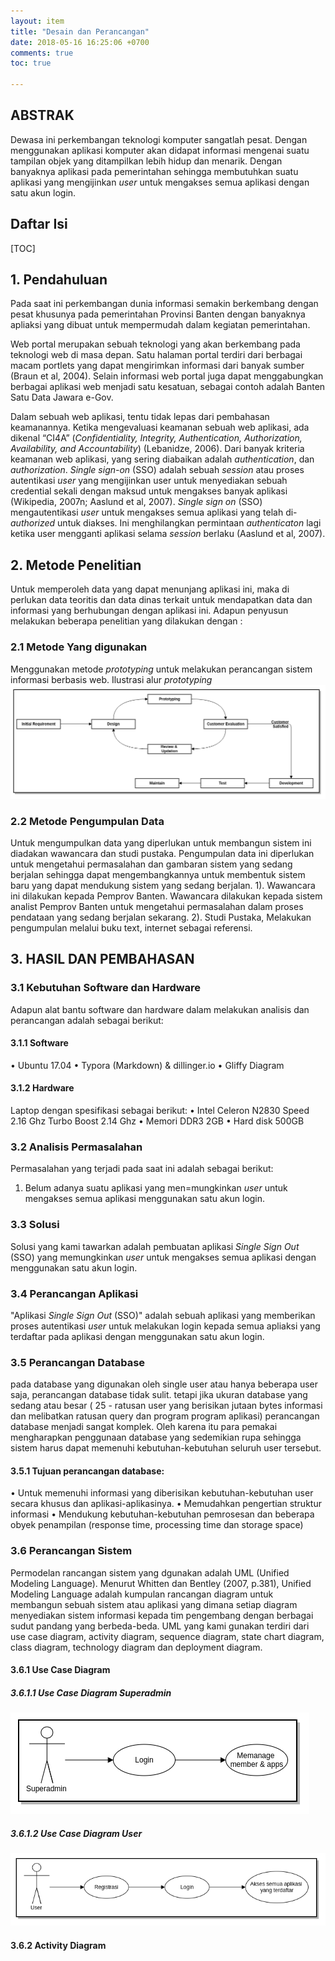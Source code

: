 ```yaml
---
layout: item
title: "Desain dan Perancangan"
date: 2018-05-16 16:25:06 +0700
comments: true
toc: true

---
```

## ABSTRAK
Dewasa ini perkembangan teknologi komputer sangatlah pesat. Dengan menggunakan aplikasi komputer akan didapat informasi mengenai suatu tampilan objek yang ditampilkan lebih hidup dan menarik. Dengan banyaknya aplikasi pada pemerintahan sehingga membutuhkan suatu aplikasi yang mengijinkan *user* untuk mengakses semua aplikasi dengan satu akun login.

## Daftar Isi

[TOC]

## 1. Pendahuluan
Pada saat ini perkembangan dunia informasi semakin berkembang dengan pesat khusunya pada pemerintahan Provinsi Banten dengan banyaknya apliaksi yang dibuat untuk mempermudah dalam kegiatan pemerintahan.

Web portal merupakan sebuah teknologi yang akan berkembang pada teknologi web di masa depan. Satu halaman portal terdiri dari berbagai macam portlets yang dapat mengirimkan informasi dari banyak sumber (Braun et al, 2004). Selain informasi web portal juga dapat menggabungkan berbagai aplikasi web menjadi satu kesatuan, sebagai contoh adalah Banten Satu Data Jawara e-Gov.

Dalam sebuah web aplikasi, tentu tidak lepas dari pembahasan keamanannya. Ketika mengevaluasi keamanan sebuah web aplikasi, ada dikenal “CI4A” (*Confidentiality, Integrity, Authentication, Authorization, Availability, and Accountability*) (Lebanidze, 2006). Dari banyak kriteria keamanan web aplikasi, yang sering diabaikan adalah *authentication*, dan *authorization*. *Single sign-on* (SSO) adalah sebuah *session* atau proses autentikasi *user* yang mengijinkan user untuk menyediakan sebuah credential sekali dengan maksud untuk mengakses banyak aplikasi (Wikipedia, 2007n; Aaslund et al, 2007). *Single sign on* (SSO)
mengautentikasi *user* untuk mengakses semua aplikasi yang telah di-*authorized* untuk diakses. Ini menghilangkan permintaan *authenticaton* lagi ketika user mengganti aplikasi selama *session* berlaku (Aaslund et al, 2007).

## 2. Metode Penelitian
Untuk memperoleh data yang dapat menunjang aplikasi ini, maka di perlukan data teoritis dan data dinas terkait untuk mendapatkan data dan informasi yang berhubungan dengan aplikasi ini.
Adapun penyusun melakukan beberapa penelitian yang dilakukan dengan :

### 2.1 Metode Yang digunakan
Menggunakan metode *prototyping* untuk melakukan perancangan sistem informasi berbasis web.
Ilustrasi alur *prototyping*
[![ilustrasi-alur-prototyping](../images/e-hibahbansos/desain-dan-perancangan/alur-prototype.png)](../images/e-hibahbansos/desain-dan-perancangan/alur-prototype.png)

### 2.2 Metode Pengumpulan Data
Untuk mengumpulkan data yang diperlukan untuk membangun sistem ini diadakan wawancara dan studi pustaka. Pengumpulan data ini diperlukan untuk mengetahui permasalahan dan gambaran sistem yang sedang berjalan sehingga dapat mengembangkannya untuk membentuk sistem baru yang dapat mendukung sistem yang sedang berjalan.
1). Wawancara ini dilakukan kepada Pemprov Banten. Wawancara dilakukan kepada sistem analist Pemprov Banten untuk mengetahui permasalahan dalam proses pendataan yang sedang berjalan sekarang.
2). Studi Pustaka, Melakukan pengumpulan melalui buku text, internet sebagai referensi.

## 3. HASIL DAN PEMBAHASAN
### 3.1 Kebutuhan Software dan Hardware
Adapun alat bantu software dan hardware dalam melakukan analisis dan perancangan adalah sebagai berikut:

#### 3.1.1 Software
•	Ubuntu 17.04
•	Typora (Markdown) & dillinger.io
•	Gliffy Diagram

#### 3.1.2 Hardware
Laptop dengan spesifikasi sebagai berikut:
•	Intel Celeron N2830 Speed 2.16 Ghz Turbo Boost 2.14 Ghz
•	Memori DDR3 2GB
•	Hard disk 500GB

### 3.2 Analisis Permasalahan
Permasalahan yang terjadi pada saat ini adalah sebagai berikut:
1. Belum adanya suatu aplikasi yang men=mungkinkan *user* untuk mengakses semua aplikasi menggunakan satu akun login.

### 3.3 Solusi
Solusi yang kami tawarkan adalah pembuatan aplikasi *Single Sign Out* (SSO) yang memungkinkan *user* untuk mengakses semua aplikasi dengan menggunakan satu akun login.

### 3.4 Perancangan Aplikasi
"Aplikasi *Single Sign Out* (SSO)" adalah sebuah aplikasi yang memberikan proses autentikasi *user* untuk melakukan login kepada semua apliaksi yang terdaftar pada aplikasi dengan menggunakan satu akun login.

### 3.5 Perancangan Database
pada database yang digunakan oleh single user atau hanya beberapa user saja, perancangan database tidak sulit. tetapi jika ukuran database yang sedang atau besar ( 25 - ratusan user yang berisikan jutaan bytes informasi dan melibatkan ratusan query dan program program aplikasi) perancangan database menjadi sangat komplek. Oleh karena itu para pemakai mengharapkan penggunaan database yang sedemikian rupa sehingga sistem harus dapat memenuhi kebutuhan-kebutuhan seluruh user tersebut.

#### 3.5.1 Tujuan perancangan database:
•	Untuk memenuhi informasi yang diberisikan kebutuhan-kebutuhan user secara khusus dan aplikasi-aplikasinya.
•	Memudahkan pengertian struktur informasi
•	Mendukung kebutuhan-kebutuhan pemrosesan dan beberapa obyek penampilan (response time, processing time dan storage space)

### 3.6 Perancangan Sistem
Permodelan rancangan sistem yang dgunakan adalah UML (Unified Modeling Language). Menurut Whitten dan Bentley (2007, p.381), Unified Modeling Language adalah kumpulan rancangan diagram untuk membangun sebuah sistem atau aplikasi yang dimana setiap diagram menyediakan sistem informasi kepada tim pengembang dengan berbagai sudut pandang yang berbeda-beda. UML yang kami gunakan terdiri dari use case diagram, activity diagram, sequence diagram, state chart diagram, class diagram, technology diagram dan deployment diagram.

#### 3.6.1 Use Case Diagram

##### 3.6.1.1 Use Case Diagram Superadmin

[![ilustrasi-alur-prototyping](../images/sso/desain-dan-perancangan/20180721_usecase-superadmin.png)](../images/sso/desain-dan-perancangan/20180721_usecase-superadmin.png)

##### 3.6.1.2 Use Case Diagram User

[![ilustrasi-alur-prototyping](../images/sso/desain-dan-perancangan/20180721_usecase-user.png)](../images/sso/desain-dan-perancangan/20180721_usecase-user.png)

#### 3.6.2 Activity Diagram


